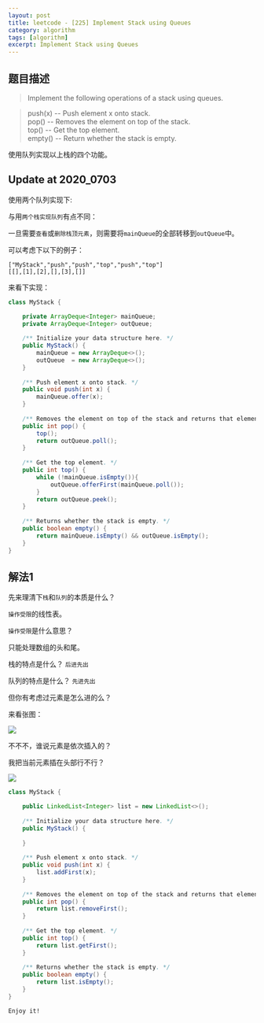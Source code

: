 ```yaml
---
layout: post
title: leetcode - [225] Implement Stack using Queues
category: algorithm
tags: [algorithm]
excerpt: Implement Stack using Queues
---
```


## 题目描述  

> Implement the following operations of a stack using queues.  

> push(x) -- Push element x onto stack.  
> pop() -- Removes the element on top of the stack.  
> top() -- Get the top element.  
> empty() -- Return whether the stack is empty.    

使用队列实现以上栈的四个功能。  

## Update at 2020_0703  

使用两个队列实现下:  

与用`两个栈实现队列`有点不同：  

一旦需要`查看`或`删除栈顶元素`，则需要将`mainQueue`的全部转移到`outQueue`中。  

可以考虑下以下的例子：  

```
["MyStack","push","push","top","push","top"]
[[],[1],[2],[],[3],[]]
```

来看下实现：  


``` java
class MyStack {

    private ArrayDeque<Integer> mainQueue;
    private ArrayDeque<Integer> outQueue;
    
    /** Initialize your data structure here. */
    public MyStack() {
        mainQueue = new ArrayDeque<>();
        outQueue  = new ArrayDeque<>();
    }
    
    /** Push element x onto stack. */
    public void push(int x) {
        mainQueue.offer(x);
    }
    
    /** Removes the element on top of the stack and returns that element. */
    public int pop() {
        top();
        return outQueue.poll();
    }
    
    /** Get the top element. */
    public int top() {
        while (!mainQueue.isEmpty()){
            outQueue.offerFirst(mainQueue.poll());
        }
        return outQueue.peek();
    }
    
    /** Returns whether the stack is empty. */
    public boolean empty() {
        return mainQueue.isEmpty() && outQueue.isEmpty();
    }
}
```

## 解法1

先来理清下`栈`和`队列`的本质是什么？  

`操作受限`的线性表。  

`操作受限`是什么意思？  

只能处理数组的头和尾。  

栈的特点是什么？ `后进先出`  

队列的特点是什么？ `先进先出`  

但你有考虑过元素是怎么进的么？  

来看张图：  

![](https://yyc-images.oss-cn-beijing.aliyuncs.com/leetcode_225_understand_stack_queue.png)  

不不不，谁说元素是依次插入的？  

我把当前元素插在头部行不行？  

![](https://yyc-images.oss-cn-beijing.aliyuncs.com/leetcode_255_key.png)  


``` java
class MyStack {

    public LinkedList<Integer> list = new LinkedList<>();
    
    /** Initialize your data structure here. */
    public MyStack() {
        
    }
    
    /** Push element x onto stack. */
    public void push(int x) {
        list.addFirst(x);
    }
    
    /** Removes the element on top of the stack and returns that element. */
    public int pop() {
        return list.removeFirst();
    }
    
    /** Get the top element. */
    public int top() {
        return list.getFirst();
    }
    
    /** Returns whether the stack is empty. */
    public boolean empty() {
        return list.isEmpty();
    }
}
```


`Enjoy it!`
